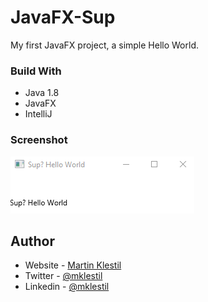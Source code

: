 # JavaFX-Sup
My first JavaFX project, a simple Hello World.

### Build With
- Java 1.8
- JavaFX
- IntelliJ

### Screenshot
![](./Screenshot.png)
## Author

- Website - [Martin Klestil](https://github.com/mklestil)
- Twitter - [@mklestil](https://twitter.com/MKlestil)
- Linkedin - [@mklestil](https://www.linkedin.com/in/martin-klestil/)